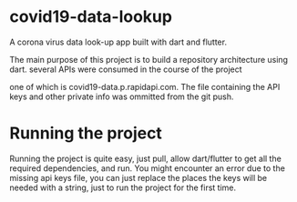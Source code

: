 # covid19-data-lookup

A corona virus data look-up app built with dart and flutter.

The main purpose of this project is to build a repository architecture using dart. several APIs were consumed in the course of the project

one of which is covid19-data.p.rapidapi.com. The file containing the API keys and other private info was ommitted from the git push.


# Running the project

Running the project is quite easy, just pull, allow dart/flutter to get all the required dependencies, and run. You might encounter an error due to the missing api keys file, you can just replace the places the keys will be needed with a string, just to run the project for the first time.

